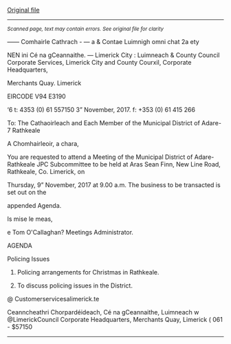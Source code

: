 [Original file](https://www.limerick.ie/sites/default/files/media/documents/2017-11/Agenda%20JPC%20District%20Subcommittee%20Meeting%20%281%29.pdf)

---
*<small>Scanned page, text may contain errors. See original file for clarity</small>*  

_—_— Comhairle Cathrach - — a
& Contae Luimnigh omni chat 2a ety

NEN ini Cé na gCeannaithe.
— Limerick City : Luimneach
& County Council
Corporate Services,
Limerick City and County Courxil,
Corporate Headquarters,

Merchants Quay.
Limerick

EIRCODE V94 E3190

‘6 t: 4353 (0) 61 557150
3” November, 2017. f: +353 (0) 61 415 266

To: The Cathaoirleach and Each Member of the Municipal District of Adare- 7
Rathkeale

A Chomhairleoir, a chara,

You are requested to attend a Meeting of the Municipal District of Adare-Rathkeale JPC
Subcommittee to be held at Aras Sean Finn, New Line Road, Rathkeale, Co. Limerick, on

Thursday, 9” November, 2017 at 9.00 a.m. The business to be transacted is set out on the

appended Agenda.

Is mise le meas,

e Tom O'Callaghan?
Meetings Administrator.

AGENDA

Policing Issues
1. Policing arrangements for Christmas in Rathkeale.

2. To discuss policing issues in the District.

@ Customerservicesalimerick.te

Ceanncheathri Chorpardéideach, Cé na gCeannaithe, Luimneach w @LimerickCouncil
Corporate Headquarters, Merchants Quay, Limerick ( 061 - $57150


---
